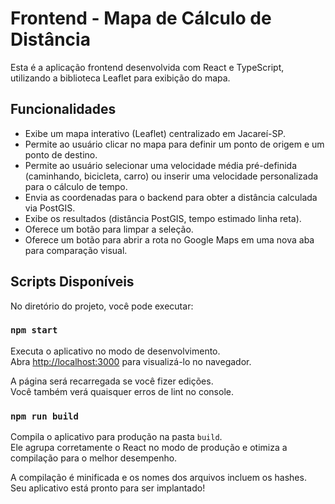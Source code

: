 # Frontend - Mapa de Cálculo de Distância

Esta é a aplicação frontend desenvolvida com React e TypeScript, utilizando a biblioteca Leaflet para exibição do mapa.

## Funcionalidades

* Exibe um mapa interativo (Leaflet) centralizado em Jacareí-SP.
* Permite ao usuário clicar no mapa para definir um ponto de origem e um ponto de destino.
* Permite ao usuário selecionar uma velocidade média pré-definida (caminhando, bicicleta, carro) ou inserir uma velocidade personalizada para o cálculo de tempo.
* Envia as coordenadas para o backend para obter a distância calculada via PostGIS.
* Exibe os resultados (distância PostGIS, tempo estimado linha reta).
* Oferece um botão para limpar a seleção.
* Oferece um botão para abrir a rota no Google Maps em uma nova aba para comparação visual.

## Scripts Disponíveis

No diretório do projeto, você pode executar:

### `npm start`

Executa o aplicativo no modo de desenvolvimento.\
Abra [http://localhost:3000](http://localhost:3000) para visualizá-lo no navegador.

A página será recarregada se você fizer edições.\
Você também verá quaisquer erros de lint no console.

### `npm run build`

Compila o aplicativo para produção na pasta `build`.\
Ele agrupa corretamente o React no modo de produção e otimiza a compilação para o melhor desempenho.

A compilação é minificada e os nomes dos arquivos incluem os hashes.\
Seu aplicativo está pronto para ser implantado!